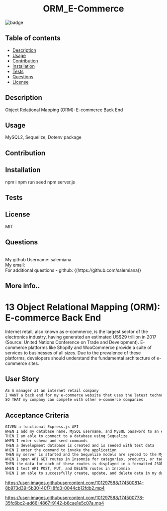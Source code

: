 
  <h1 align="center">ORM_E-Commerce</h1>

  ![badge](https://img.shields.io/badge/license-MIT-brightgreen)<br />
    

## Table of contents
- [Description](#description)
- [Usage](#usage)
- [Contribution](#contribution)
- [Installation](#installation)
- [Tests](#tests)
- [Questions](#questions)
- [License](#license)
    
    
## Description
Object Relational Mapping (ORM): E-commerce Back End

## Usage
MySQL2, Sequelize, Dotenv package

## Contribution


## Installation
npm i
npm run seed
npm server.js

## Tests


## License
MIT


## Questions
<br />
My github Username:  salemiana<br />
My email:  
<br />
For additional questions - github: {(https://github.com/salemiana)}


## More info..

# 13 Object Relational Mapping (ORM): E-commerce Back End

Internet retail, also known as e-commerce, is the largest sector of the electronics industry, having generated an estimated US$29 trillion in 2017 (Source: United Nations Conference on Trade and Development). E-commerce platforms like Shopify and WooCommerce provide a suite of services to businesses of all sizes. Due to the prevalence of these platforms, developers should understand the fundamental architecture of e-commerce sites.

## User Story

```md
AS A manager at an internet retail company
I WANT a back end for my e-commerce website that uses the latest technologies
SO THAT my company can compete with other e-commerce companies
```

## Acceptance Criteria

```md
GIVEN a functional Express.js API
WHEN I add my database name, MySQL username, and MySQL password to an environment variable file
THEN I am able to connect to a database using Sequelize
WHEN I enter schema and seed commands
THEN a development database is created and is seeded with test data
WHEN I enter the command to invoke the application
THEN my server is started and the Sequelize models are synced to the MySQL database
WHEN I open API GET routes in Insomnia for categories, products, or tags
THEN the data for each of these routes is displayed in a formatted JSON
WHEN I test API POST, PUT, and DELETE routes in Insomnia
THEN I am able to successfully create, update, and delete data in my database
```




https://user-images.githubusercontent.com/101297588/174500814-8b973d39-5b30-40f7-8fd3-0044cb12fdb2.mp4




https://user-images.githubusercontent.com/101297588/174500778-35fc6bc2-ad66-4867-9142-b6cae1e5c07a.mp4





